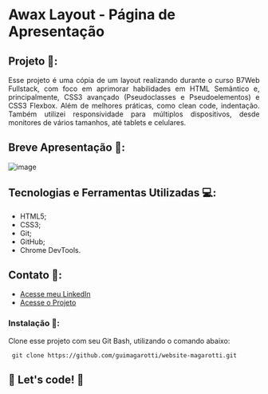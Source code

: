# Awax Layout - Página de Apresentação

## Projeto 🔖:
<div align="justify">
Esse projeto é uma cópia de um layout realizando durante o curso B7Web Fullstack, com foco em aprimorar habilidades em HTML Semântico e, principalmente, CSS3 avançado (Pseudoclasses e Pseudoelementos) e CSS3 Flexbox. Além de melhores práticas, como clean code, indentação. Também utilizei responsividade para múltiplos dispositivos, desde monitores de vários tamanhos, até tablets e celulares.
</div>

## Breve Apresentação 🔮:
![image](https://user-images.githubusercontent.com/96914918/189363581-609bce80-0a36-4685-be6c-5446895069d9.png)

## Tecnologias e Ferramentas Utilizadas 💻: 

- HTML5;
- CSS3;
- Git;
- GitHub;
- Chrome DevTools.

## Contato 💬:
- [Acesse meu LinkedIn](https://www.linkedin.com/in/guilherme-cambi-magarotti-16177522b/)
- [Acesse o Projeto](https://guimagarotti.github.io/layout-awax/)

### Instalação 🔌:
Clone esse projeto com seu Git Bash, utilizando o comando abaixo:
        
     git clone https://github.com/guimagarotti/website-magarotti.git

## 🚀 Let's code! 🚀

 
